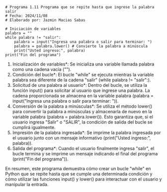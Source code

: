 ```
# Programa 1.11 Programa que se repite hasta que ingrese la palabra salir 
# Fecha: 2024/11/08
# Elaborado por: Jazmin Macias Sabas

# Iniciación de variables 
palabra = ""
while palabra != "salir":
    palabra = input("Ingresa una palabra o salir para terminar: ")
    palabra = palabra.lower() # Convierte la palabra a minúscula
    print("Usted ingreso:", palabra)
print("Fin del programa")
```
1. Inicialización de variables*: Se inicializa una variable llamada palabra como una cadena vacía ("").
2. Condición del bucle*: El bucle "while" se ejecuta mientras la variable palabra sea diferente de la cadena "salir" (while palabra != "salir":).
3. Solicitud de una palabra al usuario*: Dentro del bucle, se utiliza la función input() para solicitar al usuario que ingrese una palabra. La cadena proporcionada se almacena en la variable palabra (palabra = input("Ingresa una palabra o salir para terminar: ")).
4. Conversión de la palabra a minúsculas*: Se utiliza el método lower() para convertir la palabra a minúsculas y almacenarla de nuevo en la variable palabra (palabra = palabra.lower()). Esto garantiza que, si el usuario ingresa "Salir" o "SALIR", la condición de salida del bucle se cumplirá igualmente.
5. Impresión de la palabra ingresada*: Se imprime la palabra ingresada por el usuario junto con un mensaje informativo (print("Usted ingreso:", palabra)).
6. Salida del programa*: Cuando el usuario finalmente ingresa "salir", el bucle termina y se imprime un mensaje indicando el final del programa (print("Fin del programa")).

En resumen, este programa demuestra cómo crear un bucle "while" en Python que se repite hasta que se cumple una determinada condición y cómo utilizar las funciones input() y lower() para interactuar con el usuario y manipular la entrada.
